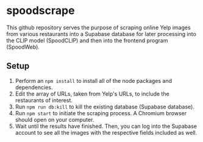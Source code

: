 # spoodscrape
This github repository serves the purpose of scraping online Yelp images from various restaurants into a Supabase database for later processing into the CLIP model (SpoodCLIP) and then into the frontend program (SpoodWeb).

## Setup
1. Perform an `npm install` to install all of the node packages and dependencies.
2. Edit the array of URLs, taken from Yelp's URLs, to include the restaurants of interest.
3. Run `npm run db:kill` to kill the existing database (Supabase database).
4. Run `npm start` to initiate the scraping process. A Chromium browser should open on your computer.
5. Wait until the results have finished. Then, you can log into the Supabase account to see all the images with the respective fields included as well.
